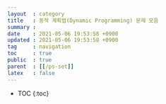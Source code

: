 ```yaml
---
layout  : category
title   : 동적 계획법(Dynamic Programming) 문제 모음
summary : 
date    : 2021-05-06 19:53:58 +0900
updated : 2021-05-06 19:53:58 +0900
tag     : navigation
toc     : true
public  : true
parent  : [[/ps-set]]
latex   : false
---
```

* TOC
{:toc}

